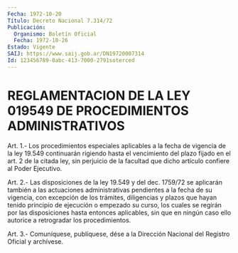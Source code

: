 ```yaml
---
Fecha: 1972-10-20
Título: Decreto Nacional 7.314/72
Publicación:
  Organismo: Boletín Oficial
  Fecha: 1972-10-26
Estado: Vigente
SAIJ: https://www.saij.gob.ar/DN19720007314
Id: 123456789-0abc-413-7000-2791soterced
---
```

# REGLAMENTACION DE LA LEY 019549 DE PROCEDIMIENTOS ADMINISTRATIVOS

<a id="1"></a>
Art. 1.- Los procedimientos especiales aplicables a la fecha de vigencia de la ley 19.549 continuarán rigiendo hasta el vencimiento  del  plazo  fijado  en el art. 2 de la citada ley, sin perjuicio  de  la facultad que dicho  artículo  confiere  al  Poder Ejecutivo.

<a id="2"></a>
Art. 2.- Las disposiciones de la ley 19.549 y del dec. 1759/72 se aplicarán  también  a las actuaciones administrativas pendientes a  la  fecha  de  su  vigencia,  con  excepción  de  los  trámites, diligencias y plazos que  hayan  tenido  principio  de  ejecución o empezado  su  curso,  los  cuales  se regirán por las disposiciones hasta entonces aplicables, sin que en  ningún  caso ello autorice a retrogradar los procedimientos.

<a id="3"></a>
Art. 3.- Comuníquese, publíquese, dése a la Dirección Nacional del Registro Oficial y archívese.